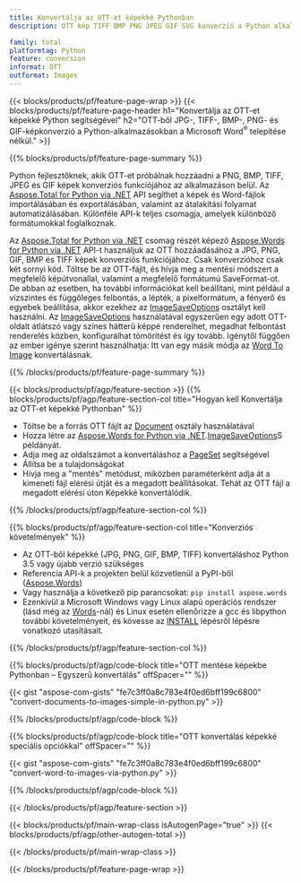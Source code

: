 ```yaml
---
title: Konvertálja az OTT-et képekké Pythonban
description: OTT kép TIFF BMP PNG JPEG GIF SVG konverzió a Python alkalmazásokban Microsoft Word használata nélkül 

family: total
platformtag: Python
feature: conversion
informat: OTT
outformat: Images
---
```

{{< blocks/products/pf/feature-page-wrap >}}
{{< blocks/products/pf/feature-page-header h1="Konvertálja az OTT-et képekké Python segítségével" h2="OTT-ből JPG-, TIFF-, BMP-, PNG- és GIF-képkonverzió a Python-alkalmazásokban a Microsoft Word<sup>&reg;</sup> telepítése nélkül." >}}

{{% blocks/products/pf/feature-page-summary %}}

Python fejlesztőknek, akik OTT-et próbálnak hozzáadni a PNG, BMP, TIFF, JPEG és GIF képek konverziós funkciójához az alkalmazáson belül. Az [Aspose.Total for Python via .NET](https://products.aspose.com/total/python-net/) API segíthet a képek és Word-fájlok importálásában és exportálásában, valamint az átalakítási folyamat automatizálásában. Különféle API-k teljes csomagja, amelyek különböző formátumokkal foglalkoznak. 

Az [Aspose.Total for Python via .NET](https://products.aspose.com/total/python-net/) csomag részét képező [Aspose.Words for Python via .NET](https://products.aspose.com/words/python-net/) API-t használjuk az OTT hozzáadásához a JPG, PNG, GIF, BMP és TIFF képek konverziós funkciójához. Csak konverzióhoz csak két sornyi kód. Töltse be az OTT-fájlt, és hívja meg a mentési módszert a megfelelő képútvonallal, valamint a megfelelő formátumú SaveFormat-ot. De abban az esetben, ha további információkat kell beállítani, mint például a vízszintes és függőleges felbontás, a lépték, a pixelformátum, a fényerő és egyebek beállítása, akkor ezekhez az [ImageSaveOptions](https://reference.aspose.com/words/python-net/aspose.words.saving/imagesaveoptions/) osztályt kell használni. Az [ImageSaveOptions](https://reference.aspose.com/words/python-net/aspose.words.saving/imagesaveoptions/) használatával egyszerűen egy adott OTT-oldalt átlátszó vagy színes hátterű képpé renderelhet, megadhat felbontást renderelés közben, konfigurálhat tömörítést és így tovább. Igénytől függően az ember igénye szerint használhatja: Itt van egy másik módja az [Word To Image](https://products.aspose.com/words/python-net/conversion/word-to-image/) konvertálásnak.

{{% /blocks/products/pf/feature-page-summary %}}

{{< blocks/products/pf/agp/feature-section >}}
{{% blocks/products/pf/agp/feature-section-col title="Hogyan kell Konvertálja az OTT-et képekké Pythonban" %}}
- Töltse be a forrás OTT fájlt az [Document](https://reference.aspose.com/words/python-net/aspose.words/document/) osztály használatával
- Hozza létre az [Aspose.Words for Python via .NET](https://products.aspose.com/words/python-net/).[ImageSaveOptions](https://reference.aspose.com/words/python-net/aspose.words.saving/imagesaveoptions/)S példányát.
- Adja meg az oldalszámot a konvertáláshoz a [PageSet](https://reference.aspose.com/words/python-net/aspose.words.saving/pageset/) segítségével
- Állítsa be a tulajdonságokat
- Hívja meg a "mentés" metódust, miközben paraméterként adja át a kimeneti fájl elérési útját és a megadott beállításokat. Tehát az OTT fájl a megadott elérési úton Képekké konvertálódik.

{{% /blocks/products/pf/agp/feature-section-col %}}

{{% blocks/products/pf/agp/feature-section-col title="Konverziós követelmények" %}}

- Az OTT-ből képekké (JPG, PNG, GIF, BMP, TIFF) konvertáláshoz Python 3.5 vagy újabb verzió szükséges
- Referencia API-k a projekten belül közvetlenül a PyPI-ből ([Aspose.Words](https://pypi.org/project/aspose-words/))
- Vagy használja a következő pip parancsokat: ```pip install aspose.words```
- Ezenkívül a Microsoft Windows vagy Linux alapú operációs rendszer (lásd még az [Words](https://docs.aspose.com/words/python-net/system-requirements/)-nál) és Linux esetén ellenőrizze a gcc és libpython további követelményeit, és kövesse az [INSTALL](https://docs.aspose.com/words/python-net/installation/) lépésről lépésre vonatkozó utasításait.
 

{{% /blocks/products/pf/agp/feature-section-col %}}

{{% blocks/products/pf/agp/code-block title="OTT mentése képekbe Pythonban – Egyszerű konvertálás" offSpacer="" %}}

{{< gist "aspose-com-gists" "fe7c3ff0a8c783e4f0ed6bff199c6800" "convert-documents-to-images-simple-in-python.py" >}}

{{% /blocks/products/pf/agp/code-block %}}

{{% blocks/products/pf/agp/code-block title="OTT konvertálás képekké speciális opciókkal" offSpacer="" %}}

{{< gist "aspose-com-gists" "fe7c3ff0a8c783e4f0ed6bff199c6800" "convert-word-to-images-via-python.py" >}}

{{% /blocks/products/pf/agp/code-block %}}

{{< /blocks/products/pf/agp/feature-section >}}

{{< blocks/products/pf/main-wrap-class isAutogenPage="true" >}}
{{< blocks/products/pf/agp/other-autogen-total >}}

{{< /blocks/products/pf/main-wrap-class >}}

{{< /blocks/products/pf/feature-page-wrap >}}